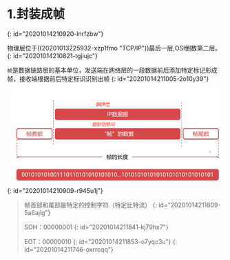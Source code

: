 # 1.封装成帧
{: id="20201014210920-lnrfzbw"}

物理层位于((20201013225932-xzp1fmo "TCP/IP"))最后一层,OSI倒数第二层。
{: id="20201014210821-tgjiujc"}

`帧`是数据链路层的基本单位，发送端在网络层的一段数据前后添加特定标记形成帧，接收端根据前后特定标识识别出帧
{: id="20201014211005-2o10y39"}

![image.png](assets/20201014211745-xtmlrb9-image.png)
{: id="20201014210909-r945u1j"}

> 帧首部和尾部是特定的控制字符（特定比特流）
> {: id="20201014211809-5a6ajlg"}
>
> SOH：00000001
> {: id="20201014211841-kj79hx7"}
>
> EOT：00000010
> {: id="20201014211853-o7yqc3u"}
{: id="20201014211746-oxrrcqq"}
